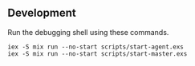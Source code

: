 ## Development
Run the debugging shell using these commands.
```
iex -S mix run --no-start scripts/start-agent.exs
iex -S mix run --no-start scripts/start-master.exs
```